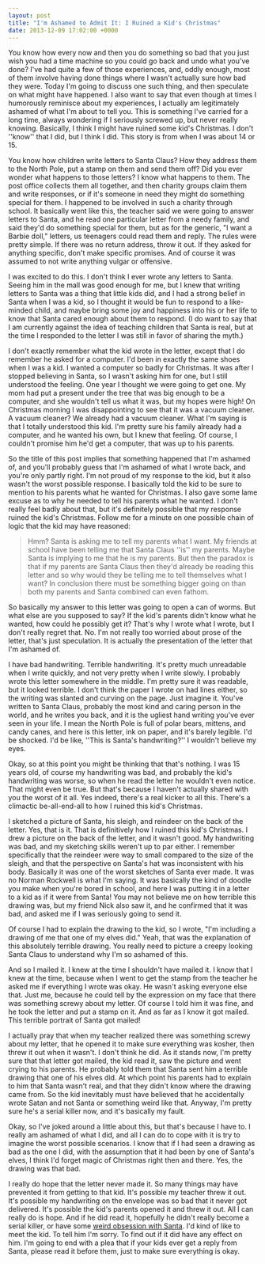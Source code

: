 ```yaml
---
layout: post
title: "I'm Ashamed to Admit It: I Ruined a Kid's Christmas"
date: 2013-12-09 17:02:00 +0000
---
```

You know how every now and then you do something so bad that you just wish you had a time machine so you could go back and undo what you've done? I've had quite a few of those experiences, and, oddly enough, most of them involve having done things where I wasn't actually sure how bad they were. Today I'm going to discuss one such thing, and then speculate on what might have happened. I also want to say that even though at times I humorously reminisce about my experiences, I actually am legitimately ashamed of what I'm about to tell you. This is something I've carried for a long time, always wondering if I seriously screwed up, but never really knowing. Basically, I think I might have ruined some kid's Christmas. I don't ''know'' that I did, but I think I did. This story is from when I was about 14 or 15.

You know how children write letters to Santa Claus? How they address them to the North Pole, put a stamp on them and send them off? Did you ever wonder what happens to those letters? I know what happens to them. The post office collects them all together, and then charity groups claim them and write responses, or if it's someone in need they might do something special for them. I happened to be involved in such a charity through school. It basically went like this, the teacher said we were going to answer letters to Santa, and he read one particular letter from a needy family, and said they'd do something special for them, but as for the generic, "I want a Barbie doll," letters, us teenagers could read them and reply. The rules were pretty simple. If there was no return address, throw it out. If they asked for anything specific, don't make specific promises. And of course it was assumed to not write anything vulgar or offensive.

I was excited to do this. I don't think I ever wrote any letters to Santa. Seeing him in the mall was good enough for me, but I knew that writing letters to Santa was a thing that little kids did, and I had a strong belief in Santa when I was a kid, so I thought it would be fun to respond to a like-minded child, and maybe bring some joy and happiness into his or her life to know that Santa cared enough about them to respond. (I do want to say that I am currently against the idea of teaching children that Santa is real, but at the time I responded to the letter I was still in favor of sharing the myth.)

I don't exactly remember what the kid wrote in the letter, except that I do remember he asked for a computer. I'd been in exactly the same shoes when I was a kid. I wanted a computer so badly for Christmas. It was after I stopped believing in Santa, so I wasn't asking him for one, but I still understood the feeling. One year I thought we were going to get one. My mom had put a present under the tree that was big enough to be a computer, and she wouldn't tell us what it was, but my hopes were high! On Christmas morning I was disappointing to see that it was a vacuum cleaner. A vacuum cleaner? We already had a vacuum cleaner. What I'm saying is that I totally understood this kid. I'm pretty sure his family already had a computer, and he wanted his own, but I knew that feeling. Of course, I couldn't promise him he'd get a computer, that was up to his parents.

So the title of this post implies that something happened that I'm ashamed of, and you'll probably guess that I'm ashamed of what I wrote back, and you're only partly right. I'm not proud of my response to the kid, but it also wasn't the worst possible response. I basically told the kid to be sure to mention to his parents what he wanted for Christmas. I also gave some lame excuse as to why he needed to tell his parents what he wanted. I don't really feel badly about that, but it's definitely possible that my response ruined the kid's Christmas. Follow me for a minute on one possible chain of logic that the kid may have reasoned:
<blockquote>Hmm? Santa is asking me to tell my parents what I want. My friends at school have been telling me that Santa Claus ''is'' my parents. Maybe Santa is implying to me that he is my parents. But then the paradox is that if my parents are Santa Claus then they'd already be reading this letter and so why would they be telling me to tell themselves what I want? In conclusion there must be something bigger going on than both my parents and Santa combined can even fathom.</blockquote>
So basically my answer to this letter was going to open a can of worms. But what else are you supposed to say? If the kid's parents didn't know what he wanted, how could he possibly get it? That's why I wrote what I wrote, but I don't really regret that. No. I'm not really too worried about prose of the letter, that's just speculation. It is actually the presentation of the letter that I'm ashamed of.

I have bad handwriting. Terrible handwriting. It's pretty much unreadable when I write quickly, and not very pretty when I write slowly. I probably wrote this letter somewhere in the middle. I'm pretty sure it was readable, but it looked terrible. I don't think the paper I wrote on had lines either, so the writing was slanted and curving on the page. Just imagine it. You've written to Santa Claus, probably the most kind and caring person in the world, and he writes you back, and it is the ugliest hand writing you've ever seen in your life. I mean the North Pole is full of polar bears, mittens, and candy canes, and here is this letter, ink on paper, and it's barely legible. I'd be shocked. I'd be like, ''This is Santa's handwriting?'' I wouldn't believe my eyes.

Okay, so at this point you might be thinking that that's nothing. I was 15 years old, of course my handwriting was bad, and probably the kid's handwriting was worse, so when he read the letter he wouldn't even notice. That might even be true. But that's because I haven't actually shared with you the worst of it all. Yes indeed, there's a real kicker to all this. There's a climactic be-all-end-all to how I ruined this kid's Christmas.

I sketched a picture of Santa, his sleigh, and reindeer on the back of the letter. Yes, that is it. That is definitively how I ruined this kid's Christmas. I drew a picture on the back of the letter, and it wasn't good. My handwriting was bad, and my sketching skills weren't up to par either. I remember specifically that the reindeer were way to small compared to the size of the sleigh, and that the perspective on Santa's hat was inconsistent with his body. Basically it was one of the worst sketches of Santa ever made. It was no Norman Rockwell is what I'm saying. It was basically the kind of doodle you make when you're bored in school, and here I was putting it in a letter to a kid as if it were from Santa! You may not believe me on how terrible this drawing was, but my friend Nick also saw it, and he confirmed that it was bad, and asked me if I was seriously going to send it.

Of course I had to explain the drawing to the kid, so I wrote, "I'm including a drawing of me that one of my elves did." Yeah, that was the explanation of this absolutely terrible drawing. You really need to picture a creepy looking Santa Claus to understand why I'm so ashamed of this.

And so I mailed it. I knew at the time I shouldn't have mailed it. I know that I knew at the time, because when I went to get the stamp from the teacher he asked me if everything I wrote was okay. He wasn't asking everyone else that. Just me, because he could tell by the expression on my face that there was something screwy about my letter. Of course I told him it was fine, and he took the letter and put a stamp on it. And as far as I know it got mailed. This terrible portrait of Santa got mailed!

I actually pray that when my teacher realized there was something screwy about my letter, that he opened it to make sure everything was kosher, then threw it out when it wasn't. I don't think he did. As it stands now, I'm pretty sure that that letter got mailed, the kid read it, saw the picture and went crying to his parents. He probably told them that Santa sent him a terrible drawing that one of his elves did. At which point his parents had to explain to him that Santa wasn't real, and that they didn't know where the drawing came from. So the kid inevitably must have believed that he accidentally wrote Satan and not Santa or something weird like that. Anyway, I'm pretty sure he's a serial killer now, and it's basically my fault.

Okay, so I've joked around a little about this, but that's because I have to. I really am ashamed of what I did, and all I can do to cope with it is try to imagine the worst possible scenarios. I know that if I had seen a drawing as bad as the one I did, with the assumption that it had been by one of Santa's elves, I think I'd forget magic of Christmas right then and there. Yes, the drawing was that bad.

I really do hope that the letter never made it. So many things may have prevented it from getting to that kid. It's possible my teacher threw it out. It's possible my handwriting on the envelope was so bad that it never got delivered. It's possible the kid's parents opened it and threw it out. All I can really do is hope. And if he did read it, hopefully he didn't really become a serial killer, or have some <a href="http://en.wikipedia.org/wiki/Christmas_Evil">weird obsession with Santa</a>. I'd kind of like to meet the kid. To tell him I'm sorry. To find out if it did have any effect on him. I'm going to end with a plea that if your kids ever get a reply from Santa, please read it before them, just to make sure everything is okay.
